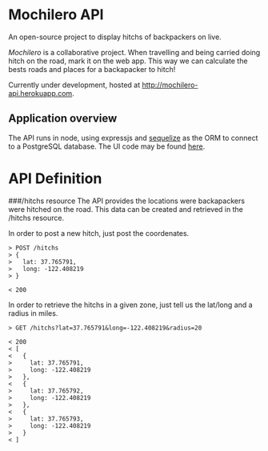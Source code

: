# Mochilero API

An open-source project to display hitchs of backpackers on live.

_Mochilero_ is a collaborative project. When travelling and being carried doing hitch on the road, mark it on the web app. This way we can calculate the bests roads and places for a backapacker to hitch!

Currently under development, hosted at http://mochilero-api.herokuapp.com.

## Application overview

The API runs in node, using expressjs and [sequelize](http://sequelizejs.com/) as the ORM to connect to a PostgreSQL database.
The UI code may be found [here](https://github.com/farolfo/mochilero-ui).

# API Definition

###/hitchs resource
The API provides the locations were backapackers were hitched on the road. This data can be created and retrieved in the /hitchs resource.

In order to post a new hitch, just post the coordenates.
```
> POST /hitchs
> {
>   lat: 37.765791,
>   long: -122.408219
> }

< 200
```

In order to retrieve the hitchs in a given zone, just tell us the lat/long and a radius in miles.
```
> GET /hitchs?lat=37.765791&long=-122.408219&radius=20

< 200
< [
<   {
>     lat: 37.765791,
>     long: -122.408219
>   },
<   {
>     lat: 37.765792,
>     long: -122.408219
>   },
<   {
>     lat: 37.765793,
>     long: -122.408219
>   }
< ]
```
